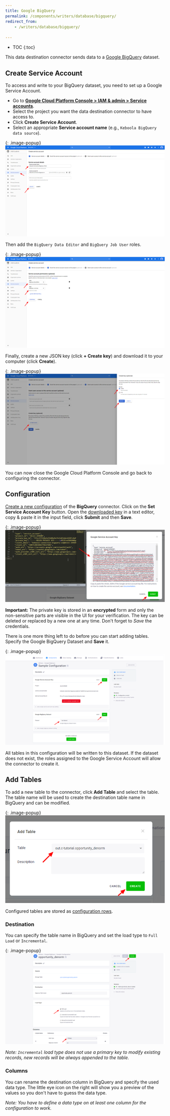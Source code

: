 ```yaml
---
title: Google BigQuery
permalink: /components/writers/database/bigquery/
redirect_from:
    - /writers/database/bigquery/

---
```


* TOC
{:toc}

This data destination connector sends data to a [Google BigQuery](https://cloud.google.com/bigquery/) dataset.

## Create Service Account
To access and write to your BigQuery dataset, you need to set up a Google Service Account. 

- Go to [**Google Cloud Platform Console > IAM & admin > Service accounts**](https://console.cloud.google.com/iam-admin/serviceaccounts).
- Select the project you want the data destination connector to have access to.
- Click **Create Service Account**.
- Select an appropriate **Service account name** (e.g., `Keboola BigQuery data source`).

{: .image-popup}
![Screenshot - Create service account](/components/writers/database/bigquery/google-1.png)

Then add the `BigQuery Data Editor` and `BigQuery Job User` roles.

{: .image-popup}
![Screenshot - Create service account](/components/writers/database/bigquery/google-2.png)

Finally, create a new JSON key (click **+ Create key**) and download it to your computer (click **Create**).

{: .image-popup}
![Screenshot - Create service account](/components/writers/database/bigquery/google-3.png)

You can now close the Google Cloud Platform Console and go back to configuring the connector.

## Configuration
[Create a new configuration](/components/#creating-component-configuration) of the **BigQuery** connector.
Click on the **Set Service Account Key** button. 
Open the [downloaded key](#create-service-account) in a text editor, copy & paste it in the input field, click **Submit** and then **Save**. 

{: .image-popup}
![Screenshot - Copy & Paste Service Account Key](/components/writers/database/bigquery/bigquery-1.png)

**Important:** The private key is stored in an **encrypted** form and only the non-sensitive parts are visible in the UI for your verification. 
The key can be deleted or replaced by a new one at any time. Don't forget to *Save* the credentials.

There is one more thing left to do before you can start adding tables. Specify the Google BigQuery Dataset and **Save** it.

{: .image-popup}
![Screenshot - BigQuery Dataset](/components/writers/database/bigquery/bigquery-2.png)

All tables in this configuration will be written to this dataset. 
If the dataset does not exist, the roles assigned to the Google Service Account will allow the connector to create it.

## Add Tables
To add a new table to the connector, click **Add Table** and select the table. 
The table name will be used to create the destination table name in BigQuery and can be modified.

{: .image-popup}
![Screenshot - Add Table](/components/writers/database/bigquery/bigquery-3.png)

Configured tables are stored as [configuration rows](/components/#configuration-rows).

### Destination
You can specify the table name in BigQuery and set the load type to `Full Load` or `Incremental`. 

{: .image-popup}
![Screenshot - Table Detail](/components/writers/database/bigquery/bigquery-4.png)

*Note: `Incremental` load type does not use a primary key to modify existing records, new records will be always appended to the table.*

### Columns
You can rename the destination column in BigQuery and specify the used data type. 
The little eye icon on the right will show you a preview of the values so you don't have to guess the data type. 

*Note: You have to define a data type on at least one column for the configuration to work.* 
